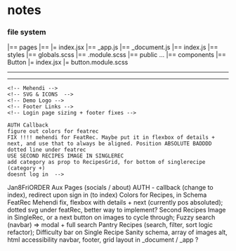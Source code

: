 # notes

### file system
|== pages
    |== <name>
        |= index.jsx
    |== _app.js
    |== _document.js
    |== index.js
|== styles
    |== globals.scss
    |== <name>.module.scss
|== public
    ...
|== components
    |== Button
        |= index.jsx
        |= button.module.scss

---
<!-- todo 

- featRecipe API / getAllFeaturableRecipes => allow params for /snacks only! featRecipe/
- assigned color functions / option in SANITYIO for colors - featured & single 
- api for ingredients to have caloric values
- figure out 'next' featured recipe
- spice in grid form 

dec 31st LEFT - 
MORE RECIPES COMPONENT
    - made, with options 
    - css grid

PANTRY
    - css grid ingredients, add up ingredients and check any recipes
    - visually similar to more recipes, might be reusable

SEARCH 
    - ONLY RECIPES, ingredients section only in pantry (doesn't make sense to search for ingredients)

CSS GRID for INDEX -> footer

REGISTER -
    sanityio schema for users
    authentication
    saved recipes, with user schema

ABOUT - 
    simple write up
    SOCIALS coming soon

IMAGES - 
    squared, sanity asset pipeline image editor
    sanity array of images schema

DIFFICULTY - 
    make css bar of 10steps

LOAD SANITY DATA! 

ART -
    mehendi stock art, placed at edges of pages
    dotted lines
    svg for next featured recipe,  -->

--- 
<!-- 
division of tasks

JAN 1st - 
    REGISTER / AUTHENTICATION
    SANITYIO USER SCHEMA
    queries to save recipe to user

    ABOUT
    simple write up

    ? -> next feat recipe svg, mehendi
JAN 2nd -
    CSS GRID
    index css grid, sticky footer
    MORE RECIPES COMPONENT

    ? -> mehendi, auth completion (callback, login page css grid)
JAN 3rd -
    SEARCH
    SANITY DATA LOAD 
    DIFFICULTY BAR 

    ? -> PANTRY, IMAGES
JAN 4th -
    PANTRY
    HOSTING
    RESUME 
    a/A

    'COMPLETED'

---  -->

<!-- regrouping on JAN 5th! 

remainders - 
    SANITYIO USER SCHEMA 
    SAVED RECIPES 
    AUTH CALLBACK
        - 
    MEHENDI CSS 
    SVGS & ICONS (inc. DOTTED LINES)
    DEMO (NAVBAR LOGO)
        - 
    FUZZY JSON SEARCH (NAVBAR) 
    SEARCH (NAVBAR) MODAL / STYLING 
    SEARCH / FILTER (RECIPES) LOGIC
        - 
    PANTRY
        - 
    COMPLETION OF AUX PAGES (SOCIALS, ABOUT)
    FOOTER LINKS
        -
    AUTO IMAGE PIPELINE SANITYIO
    SANITYIO DATA LOAD - RECIPES + INGREDIENTS + ETC -->


<!-- AuxWork -->
    <!-- Mehendi -->
    <!-- SVG & ICONS  -->
    <!-- Demo Logo -->
    <!-- Footer Links -->
    <!-- Login page sizing + footer fixes -->

<!-- AuxWork (cont.)
    Blog Divs
    Index MoreRecipes Comp
    -
    Sanity Image Pipeline
    MoreRecipes Comp following SingleRecipe
    cont. Mehendi / diff one on [recipe].js
    Aux Pages (social / about)
    <!-- getStaticProps for recipes.js -->
    AUTH Callback
    figure out colors for featrec
    FIX !!!! mehendi for FeatRec. Maybe put it in flexbox of details + next, and use that to always be aligned. Position ABSOLUTE BADDDD
    dotted line under featrec
    USE SECOND RECIPES IMAGE IN SINGLEREC
    add category as prop to RecipesGrid, for bottom of singlerecipe (category +)
    doesnt log in  -->

Jan8FriORDER
    <!-- Sanity Image Pipeline -->
    <!-- MoreRecipes (by category, after SingleRecipe); -->
    Aux Pages (socials / about)
    AUTH - callback (change to index), redirect upon sign in (to index)
    Colors for Recipes, in Schema
    FeatRec Mehendi fix, flexbox with details + next (currently pos absoluted);
    dotted svg under featRec, better way to implement?
    Second Recipes Image in SingleRec, or a next button on images to cycle through;
    Fuzzy search (navbar) => modal + full search
    Pantry
    Recipes (search, filter, sort logic refactor);
    Difficulty bar on Single Recipe
    Sanity schema, array of images
    alt, html accessibility 
    navbar, footer, grid layout in _document / _app ?
    
